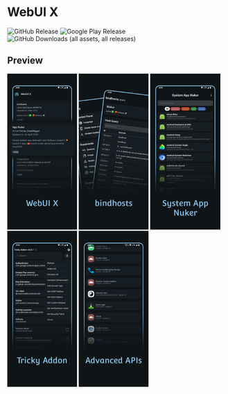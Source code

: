 # WebUI X


![GitHub Release](https://img.shields.io/github/v/release/MMRLApp/WebUI-X-Portable?label=Latest%20Release)
![Google Play Release](https://img.shields.io/endpoint?url=https%3A%2F%2Fplay.cuzi.workers.dev%2Fplay%3Fi%3Dcom.dergoogler.mmrl.wx%26l%3DInstalls%26m%3D%24shortinstalls&label=Google%20Play&color=red)
![GitHub Downloads (all assets, all releases)](https://img.shields.io/github/downloads/MMRLApp/WebUI-X-Portable/total?label=GitHub%20Downloads)

## Preview

<p>
  <img src="fastlane/metadata/android/en-US/images/phoneScreenshots/1.png" width="32%" />
  <img src="fastlane/metadata/android/en-US/images/phoneScreenshots/2.png" width="32%" />
  <img src="fastlane/metadata/android/en-US/images/phoneScreenshots/3.png" width="32%" />
  <img src="fastlane/metadata/android/en-US/images/phoneScreenshots/4.png" width="32%" />
  <img src="fastlane/metadata/android/en-US/images/phoneScreenshots/5.png" width="32%" />
</p>

